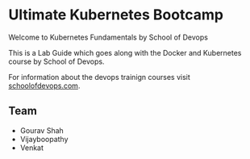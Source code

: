 # Ultimate Kubernetes Bootcamp

Welcome to Kubernetes Fundamentals by School of Devops

This is a Lab Guide which goes along with the Docker and Kubernetes course by School of Devops.

For information about the devops trainign courses visit [schoolofdevops.com](http://schoolofdevops.com).


## Team

- Gourav Shah
- Vijayboopathy
- Venkat
